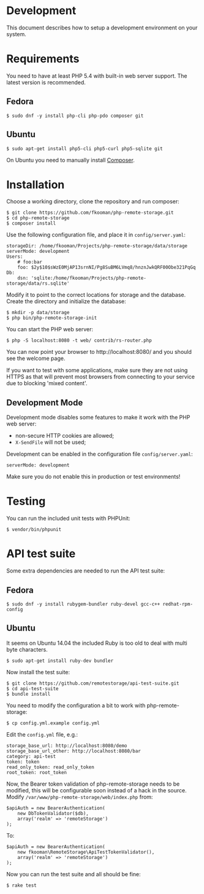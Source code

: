 # Development
This document describes how to setup a development environment on your 
system.

# Requirements
You need to have at least PHP 5.4 with built-in web server support. The 
latest version is recommended.

## Fedora

    $ sudo dnf -y install php-cli php-pdo composer git

## Ubuntu

    $ sudo apt-get install php5-cli php5-curl php5-sqlite git

On Ubuntu you need to manually install [Composer](https://getcomposer.org). 

# Installation
Choose a working directory, clone the repository and run composer:

    $ git clone https://github.com/fkooman/php-remote-storage.git
    $ cd php-remote-storage
    $ composer install

Use the following configuration file, and place it in `config/server.yaml`:

    storageDir: /home/fkooman/Projects/php-remote-storage/data/storage
    serverMode: development
    Users:
        # foo:bar
        foo: $2y$10$sWzE0MjAP13srnNI/Pg8SuBM6LVmq8/hnznJwkQRF00Obe321PqGq
    Db:
        dsn: 'sqlite:/home/fkooman/Projects/php-remote-storage/data/rs.sqlite'

Modify it to point to the correct locations for storage and the database. 
Create the directory and initialize the database:
    
    $ mkdir -p data/storage
    $ php bin/php-remote-storage-init

You can start the PHP web server:

    $ php -S localhost:8080 -t web/ contrib/rs-router.php

You can now point your browser to http://localhost:8080/ and you should see
the welcome page.

If you want to test with some applications, make sure they are not using
HTTPS as that will prevent most browsers from connecting to your service due
to blocking 'mixed content'.

## Development Mode
Development mode disables some features to make it work with the PHP 
web server:

* non-secure HTTP cookies are allowed;
* `X-SendFile` will not be used;

Development can be enabled in the configuration file `config/server.yaml`:
    
    serverMode: development

Make sure you do not enable this in production or test environments!

# Testing
You can run the included unit tests with PHPUnit:

    $ vendor/bin/phpunit

# API test suite
Some extra dependencies are needed to run the API test suite:

## Fedora

    $ sudo dnf -y install rubygem-bundler ruby-devel gcc-c++ redhat-rpm-config

## Ubuntu
It seems on Ubuntu 14.04 the included Ruby is too old to deal with multi byte
characters.

    $ sudo apt-get install ruby-dev bundler

Now install the test suite:

    $ git clone https://github.com/remotestorage/api-test-suite.git
    $ cd api-test-suite
    $ bundle install

You need to modify the configuration a bit to work with php-remote-storage:

    $ cp config.yml.example config.yml

Edit the `config.yml` file, e.g.:

    storage_base_url: http://localhost:8080/demo
    storage_base_url_other: http://localhost:8080/bar
    category: api-test
    token: token
    read_only_token: read_only_token
    root_token: root_token

Now, the Bearer token validation of php-remote-storage needs to be modified,
this will be configurable soon instead of a hack in the source. Modify
`/var/www/php-remote-storage/web/index.php` from:

    $apiAuth = new BearerAuthentication(
        new DbTokenValidator($db),
        array('realm' => 'remoteStorage')
    );

To:

    $apiAuth = new BearerAuthentication(
        new fkooman\RemoteStorage\ApiTestTokenValidator(),
        array('realm' => 'remoteStorage')
    );

Now you can run the test suite and all should be fine:

    $ rake test

